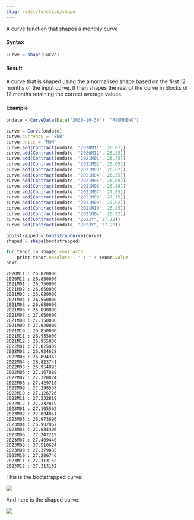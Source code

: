 ```yaml
---
slug: /odsl/function/shape
---
```

A curve function that shapes a monthly curve

#### Syntax
```js
Curve = shape(Curve)
```
#### Result

A curve that is shaped using the a normalised shape based on the first 12 months of the input curve. It then shapes the rest of the curve in blocks of 12 months retaining the correct average values.

#### Example
```js
ondate = CurveDate(Date("2020-10-30"), "REOMHENG")

curve = Curve(ondate)
curve.currency = "EUR"
curve.units = "MWH"
curve.add(Contract(ondate, "2020M11", 26.87))
curve.add(Contract(ondate, "2020M12", 26.85))
curve.add(Contract(ondate, "2021M01", 26.75))
curve.add(Contract(ondate, "2021M02", 26.65))
curve.add(Contract(ondate, "2021M03", 26.62))
curve.add(Contract(ondate, "2021M04", 26.55))
curve.add(Contract(ondate, "2021M05", 26.68))
curve.add(Contract(ondate, "2021M06", 26.89))
curve.add(Contract(ondate, "2021M07", 27.05))
curve.add(Contract(ondate, "2021M08", 27.15))
curve.add(Contract(ondate, "2021M09", 27.02))
curve.add(Contract(ondate, "2021M10", 26.85))
curve.add(Contract(ondate, "2021Q04", 26.92))
curve.add(Contract(ondate, "2022Y", 27.12))
curve.add(Contract(ondate, "2023Y", 27.20))

bootstrapped = bootstrapCurve(curve)
shaped = shape(bootstrapped)

for tenor in shaped.contracts
    print tenor.absolute + " : " + tenor.value
next
```
```
2020M11 : 26.870000
2020M12 : 26.850000
2021M01 : 26.750000
2021M02 : 26.650000
2021M03 : 26.620000
2021M04 : 26.550000
2021M05 : 26.680000
2021M06 : 26.890000
2021M07 : 27.050000
2021M08 : 27.150000
2021M09 : 27.020000
2021M10 : 26.850000
2021M11 : 26.955000
2021M12 : 26.955000
2022M01 : 27.025839
2022M02 : 26.924628
2022M03 : 26.894362
2022M04 : 26.823741
2022M05 : 26.954893
2022M06 : 27.167080
2022M07 : 27.328824
2022M08 : 27.429710
2022M09 : 27.298558
2022M10 : 27.126726
2022M11 : 27.232819
2022M12 : 27.232819
2023M01 : 27.105562
2023M02 : 27.004051
2023M03 : 26.973696
2023M04 : 26.902867
2023M05 : 27.034406
2023M06 : 27.247219
2023M07 : 27.409440
2023M08 : 27.510624
2023M09 : 27.379085
2023M10 : 27.206746
2023M11 : 27.313152
2023M12 : 27.313152
```
This is the bootstrapped curve:

![](/attachments/322994408/322994423.png)

And here is the shaped curve:

![](/attachments/322994408/323027157.png)

